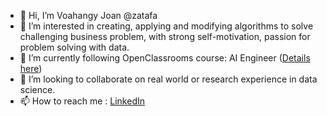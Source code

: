 - 👋 Hi, I’m Voahangy Joan @zatafa
- 👀 I’m interested in creating, applying and modifying algorithms to solve challenging business problem, with strong self-motivation, passion for problem solving with data.
- 🌱 I’m currently following OpenClassrooms course: AI Engineer ([Details here](https://openclassrooms.com/fr/paths/188-ingenieur-ia))
- 💞️ I’m looking to collaborate on real world or research experience in data science.
- 📫 How to reach me : [LinkedIn](https://www.linkedin.com/in/joanaleonard/)

<!---
zatafa/zatafa is a ✨ special ✨ repository because its `README.md` (this file) appears on your GitHub profile.
You can click the Preview link to take a look at your changes.
--->
